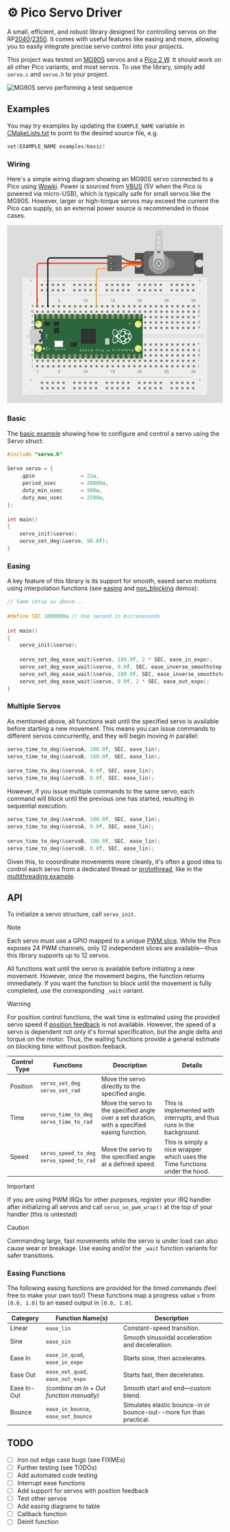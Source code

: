 # ⚙️ Pico Servo Driver

A small, efficient, and robust library designed for controlling servos on the RP[2040](https://datasheets.raspberrypi.com/rp2040/rp2040-datasheet.pdf)/[2350](https://datasheets.raspberrypi.com/rp2350/rp2350-datasheet.pdf). It comes with useful features like easing and more, allowing you to easily integrate precise servo control into your projects.

This project was tested on [MG90S](https://towerpro.com.tw/product/mg90s-3/) servos and a [Pico 2 W](https://datasheets.raspberrypi.com/picow/pico-2-w-datasheet.pdf). It should work on all other Pico variants, and most servos. To use the library, simply add `servo.c` and `servo.h` to your project.

![MG90S servo performing a test sequence](media/servo.gif)

## Examples

You may try examples by updating the `EXAMPLE_NAME` variable in [CMakeLists.txt](./CMakeLists.txt) to point to the desired source file, e.g.

```c
set(EXAMPLE_NAME examples/basic)
```

### Wiring

Here's a simple wiring diagram showing an MG90S servo connected to a Pico using [Wowki](https://wokwi.com/pi-pico). Power is sourced from [VBUS](https://datasheets.raspberrypi.com/pico/Pico-R3-A4-Pinout.pdf) (5V when the Pico is powered via micro-USB), which is typically safe for small servos like the MG90S. However, larger or high-torque servos may exceed the current the Pico can supply, so an external power source is recommended in those cases.

![Pico connected to an MG90S servo](./media/breadboard.png)

### Basic

The [basic example](./examples/basic.c) showing how to configure and control a servo using the Servo struct:

```c
#include "servo.h"

Servo servo = {
    .gpio               = 22u,
    .period_usec        = 20000u,
    .duty_min_usec      = 500u,
    .duty_max_usec      = 2500u,
};

int main()
{
    servo_init(&servo);
    servo_set_deg(&servo, 90.0f);
}
```

### Easing

A key feature of this library is its support for smooth, eased servo motions using interpolation functions (see [easing](./examples/easing.c) and [non_blocking](./examples/non_blocking.c) demos):

```c
// Same setup as above...

#define SEC 1000000u // One second in microseconds

int main()
{
    servo_init(&servo);

    servo_set_deg_ease_wait(&servo, 180.0f, 2 * SEC, ease_in_expo);
    servo_set_deg_ease_wait(&servo, 0.0f, SEC, ease_inverse_smoothstep);
    servo_set_deg_ease_wait(&servo, 180.0f, SEC, ease_inverse_smoothstep);
    servo_set_deg_ease_wait(&servo, 0.0f, 2 * SEC, ease_out_expo);
}
```

### Multiple Servos

As mentioned above, all functions wait until the specified servo is available before starting a new movement. This means you can issue commands to different servos concurrently, and they will begin moving in parallel:

```c
servo_time_to_deg(&servoA, 180.0f, SEC, ease_lin);
servo_time_to_deg(&servoB, 180.0f, SEC, ease_lin);

servo_time_to_deg(&servoA, 0.0f, SEC, ease_lin);
servo_time_to_deg(&servoB, 0.0f, SEC, ease_lin);
```

However, if you issue multiple commands to the same servo, each command will block until the previous one has started, resulting in sequential execution:

```c
servo_time_to_deg(&servoA, 180.0f, SEC, ease_lin);
servo_time_to_deg(&servoA, 0.0f, SEC, ease_lin);

servo_time_to_deg(&servoB, 180.0f, SEC, ease_lin);
servo_time_to_deg(&servoB, 0.0f, SEC, ease_lin);
```

Given this, to cooordinate movements more cleanly, it's often a good idea to control each servo from a dedicated thread or [protothread](https://dunkels.com/adam/pt/), like in the [multithreading example](./examples/threading/multi_threading.c).

## API

To initialize a servo structure, call `servo_init`.

> [!NOTE]
> Each servo must use a GPIO mapped to a unique [PWM slice](https://datasheets.raspberrypi.com/rp2350/rp2350-datasheet.pdf#%5B%7B%22num%22%3A1077%2C%22gen%22%3A0%7D%2C%7B%22name%22%3A%22XYZ%22%7D%2C115%2C165.63628%2Cnull%5D).
> While the Pico exposes 24 PWM channels, only 12 independent slices are available—thus this library supports up to 12 servos.

All functions wait until the servo is available before initiating a new movement.
However, once the movement begins, the function returns immediately.
If you want the function to block until the movement is fully completed,
use the corresponding `_wait` variant.

> [!WARNING]
> For position control functions, the wait time is estimated using the provided servo speed if [position feedback](https://learn.adafruit.com/analog-feedback-servos/about-servos-and-feedback) is not available. However, the speed of a servo is dependent not only it's formal specification, but the angle delta and torque on the motor. Thus, the waiting functions provide a general estimate on blocking time without position feeback.

| **Control Type** | **Functions**                                | **Description**                                                                              | **Details**                                                                 |
| ---------------- | -------------------------------------------- | -------------------------------------------------------------------------------------------- | --------------------------------------------------------------------------- |
| Position         | `servo_set_deg`<br>`servo_set_rad`           | Move the servo directly to the specified angle.                                              |                                                                             |
| Time             | `servo_time_to_deg`<br>`servo_time_to_rad`   | Move the servo to the specified angle over a set duration, with a specified easing function. | This is implemented with interrupts, and thus runs in the background.       |
| Speed            | `servo_speed_to_deg`<br>`servo_speed_to_rad` | Move the servo to the specified angle at a defined speed.                                    | This is simply a nice wrapper which uses the Time functions under the hood. |

> [!IMPORTANT]
> If you are using PWM IRQs for other purposes, register your IRQ handler after
  initializing all servos and call `servo_on_pwm_wrap()` at the top of your handler (this is untested)

> [!CAUTION]
> Commanding large, fast movements while the servo is under load can also cause wear or breakage. Use easing and/or the `_wait` function variants for safer transitions.

### Easing Functions

The following easing functions are provided for the timed commands (feel free to make your own too!)
These functions map a progress value `x` from `[0.0, 1.0]` to an eased output in `[0.0, 1.0]`.

| **Category** | **Function Name(s)**                      | **Description**                                                    |
| ------------ | ----------------------------------------- | ------------------------------------------------------------------ |
| Linear       | `ease_lin`                                | Constant-speed transition.                                         |
| Sine         | `ease_sin`                                | Smooth sinusoidal acceleration and deceleration.                   |
| Ease In      | `ease_in_quad`, `ease_in_expo`            | Starts slow, then accelerates.                                     |
| Ease Out     | `ease_out_quad`, `ease_out_expo`          | Starts fast, then decelerates.                                     |
| Ease In-Out  | *(combine an In + Out function manually)* | Smooth start and end—custom blend.                                 |
| Bounce       | `ease_in_bounce`, `ease_out_bounce`       | Simulates elastic bounce-in or bounce-out--more fun than practical. |

## TODO

- [ ] Iron out edge case bugs (see FIXMEs)
- [ ] Further testing (see TODOs)
- [ ] Add automated code testing
- [ ] Interrupt ease functions
- [ ] Add support for servos with position feedback
- [ ] Test other servos
- [ ] Add easing diagrams to table
- [ ] Callback function
- [ ] Deinit function